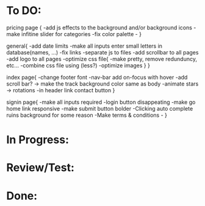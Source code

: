 # To DO:
pricing page {
    -add js effects to the background and/or background icons
    -make infitine slider for categories
    -fix color palette
    -
}

general{
    -add date limits
    -make all inputs enter small letters in database(names, ...)
    -fix links
    -separate js to files
    -add scrollbar to all pages
    -add logo to all pages
    -optimize css file{
        -make pretty, remove redunduncy, etc...
        -combine css file using (less?)
        -optimize images
    }
}

index page{
    -change footer font
    -nav-bar add on-focus with hover
    -add scroll bar? -> make the track background color same as body
    -animate stars -> rotations
    -in header link contact button
}

signin page{
    -make all inputs required
    -login button disappeating
    -make go home link responsive
    -make submit button bolder
    -Clicking auto complete ruins background for some reason
    -Make terms & conditions
    -
}

# In Progress:

# Review/Test:

# Done: